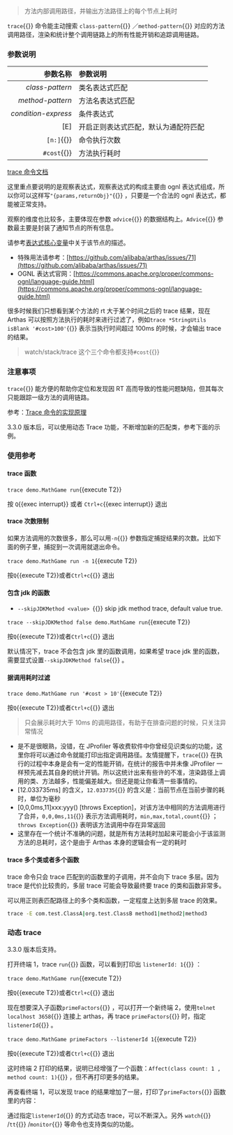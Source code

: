 > 方法内部调用路径，并输出方法路径上的每个节点上耗时

`trace`{{}} 命令能主动搜索 `class-pattern`{{}} ／`method-pattern`{{}} 对应的方法调用路径，渲染和统计整个调用链路上的所有性能开销和追踪调用链路。

### 参数说明

|            参数名称 | 参数说明                             |
| ------------------: | :----------------------------------- |
|     _class-pattern_ | 类名表达式匹配                       |
|    _method-pattern_ | 方法名表达式匹配                     |
| _condition-express_ | 条件表达式                           |
|                 [E] | 开启正则表达式匹配，默认为通配符匹配 |
|          `[n:]`{{}} | 命令执行次数                         |
|         `#cost`{{}} | 方法执行耗时                         |

[trace 命令文档](https://arthas.aliyun.com/doc/trace.html)

这里重点要说明的是观察表达式，观察表达式的构成主要由 ognl 表达式组成，所以你可以这样写`"{params,returnObj}"`{{}} ，只要是一个合法的 ognl 表达式，都能被正常支持。

观察的维度也比较多，主要体现在参数 `advice`{{}} 的数据结构上。`Advice`{{}} 参数最主要是封装了通知节点的所有信息。

请参考[表达式核心变量](advice-class.md)中关于该节点的描述。

- 特殊用法请参考：[https://github.com/alibaba/arthas/issues/71](https://github.com/alibaba/arthas/issues/71)
- OGNL 表达式官网：[https://commons.apache.org/proper/commons-ognl/language-guide.html](https://commons.apache.org/proper/commons-ognl/language-guide.html)

很多时候我们只想看到某个方法的 rt 大于某个时间之后的 trace 结果，现在 Arthas 可以按照方法执行的耗时来进行过滤了，例如`trace *StringUtils isBlank '#cost>100'`{{}} 表示当执行时间超过 100ms 的时候，才会输出 trace 的结果。

> watch/stack/trace 这个三个命令都支持`#cost`{{}}

### 注意事项

`trace`{{}} 能方便的帮助你定位和发现因 RT 高而导致的性能问题缺陷，但其每次只能跟踪一级方法的调用链路。

参考：[Trace 命令的实现原理](https://github.com/alibaba/arthas/issues/597)

3.3.0 版本后，可以使用动态 Trace 功能，不断增加新的匹配类，参考下面的示例。

### 使用参考

#### trace 函数

`trace demo.MathGame run`{{execute T2}}

按 `Q`{{exec interrupt}} 或者 `Ctrl+c`{{exec interrupt}} 退出

#### trace 次数限制

如果方法调用的次数很多，那么可以用`-n`{{}} 参数指定捕捉结果的次数。比如下面的例子里，捕捉到一次调用就退出命令。

`trace demo.MathGame run -n 1`{{execute T2}}

按`Q`{{execute T2}}或者`Ctrl+c`{{}} 退出

#### 包含 jdk 的函数

- `--skipJDKMethod <value> `{{}} skip jdk method trace, default value true.

`trace --skipJDKMethod false demo.MathGame run`{{execute T2}}

按`Q`{{execute T2}}或者`Ctrl+c`{{}} 退出

默认情况下，trace 不会包含 jdk 里的函数调用，如果希望 trace jdk 里的函数，需要显式设置`--skipJDKMethod false`{{}} 。

#### 据调用耗时过滤

`trace demo.MathGame run '#cost > 10'`{{execute T2}}

按`Q`{{execute T2}}或者`Ctrl+c`{{}} 退出

> 只会展示耗时大于 10ms 的调用路径，有助于在排查问题的时候，只关注异常情况

- 是不是很眼熟，没错，在 JProfiler 等收费软件中你曾经见识类似的功能，这里你将可以通过命令就能打印出指定调用路径。友情提醒下，`trace`{{}} 在执行的过程中本身是会有一定的性能开销，在统计的报告中并未像 JProfiler 一样预先减去其自身的统计开销。所以这统计出来有些许的不准，渲染路径上调用的类、方法越多，性能偏差越大。但还是能让你看清一些事情的。
- [12.033735ms] 的含义，`12.033735`{{}} 的含义是：当前节点在当前步骤的耗时，单位为毫秒
- [0,0,0ms,11]xxx:yyy() [throws Exception]，对该方法中相同的方法调用进行了合并，`0,0,0ms,11`{{}} 表示方法调用耗时，`min,max,total,count`{{}} ；`throws Exception`{{}} 表明该方法调用中存在异常返回
- 这里存在一个统计不准确的问题，就是所有方法耗时加起来可能会小于该监测方法的总耗时，这个是由于 Arthas 本身的逻辑会有一定的耗时

#### trace 多个类或者多个函数

trace 命令只会 trace 匹配到的函数里的子调用，并不会向下 trace 多层。因为 trace 是代价比较贵的，多层 trace 可能会导致最终要 trace 的类和函数非常多。

可以用正则表匹配路径上的多个类和函数，一定程度上达到多层 trace 的效果。

```bash
trace -E com.test.ClassA|org.test.ClassB method1|method2|method3
```

### 动态 trace

3.3.0 版本后支持。

打开终端 1，trace `run`{{}} 函数，可以看到打印出 `listenerId: 1`{{}} ：

`trace demo.MathGame run`{{execute T2}}

按`Q`{{execute T2}}或者`Ctrl+c`{{}} 退出

现在想要深入子函数`primeFactors`{{}} ，可以打开一个新终端 2，使用`telnet localhost 3658`{{}} 连接上 arthas，再 trace `primeFactors`{{}} 时，指定`listenerId`{{}} 。

`trace demo.MathGame primeFactors --listenerId 1`{{execute T2}}

按`Q`{{execute T2}}或者`Ctrl+c`{{}} 退出

这时终端 2 打印的结果，说明已经增强了一个函数：`Affect(class count: 1 , method count: 1)`{{}} ，但不再打印更多的结果。

再查看终端 1，可以发现 trace 的结果增加了一层，打印了`primeFactors`{{}} 函数里的内容：

通过指定`listenerId`{{}} 的方式动态 trace，可以不断深入。另外 `watch`{{}} /`tt`{{}} /`monitor`{{}} 等命令也支持类似的功能。
